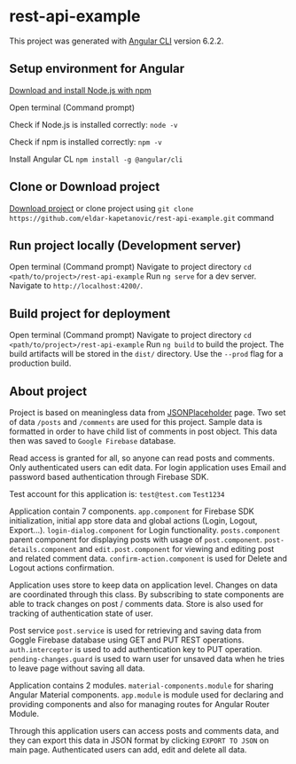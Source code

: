 # rest-api-example

This project was generated with [Angular CLI](https://github.com/angular/angular-cli) version 6.2.2.

## Setup environment for Angular

[Download and install Node.js with npm](https://nodejs.org/en/)

Open terminal (Command prompt)

Check if Node.js is installed correctly:
`node -v`

Check if npm is installed correctly:
`npm -v`

Install Angular CL
`npm install -g @angular/cli`

## Clone or Download project

[Download project](https://github.com/eldar-kapetanovic/rest-api-example/archive/master.zip) 
or clone project using `git clone https://github.com/eldar-kapetanovic/rest-api-example.git` command

## Run project locally (Development server)

Open terminal (Command prompt)
Navigate to project directory `cd <path/to/project>/rest-api-example`
Run `ng serve` for a dev server. Navigate to `http://localhost:4200/`.

## Build project for deployment

Open terminal (Command prompt)
Navigate to project directory `cd <path/to/project>/rest-api-example`
Run `ng build` to build the project. The build artifacts will be stored in the `dist/` directory. Use the `--prod` flag for a production build.

## About project
Project is based on meaningless data from [JSONPlaceholder](https://jsonplaceholder.typicode.com/) page. Two set of data `/posts` and `/comments` 
are used for this project. Sample data is formatted in order to have child list of comments in post object. This data then was saved to `Google
Firebase` database. 

Read access is granted for all, so anyone can read posts and comments. Only authenticated users can edit data. For login application uses 
Email and password based authentication through Firebase SDK. 

Test account for this application is:
`test@test.com`
`Test1234`

Application contain 7 components. `app.component` for Firebase SDK initialization, initial app store data and global actions (Login, Logout, 
Export...). `login-dialog.component` for Login functionality. `posts.component` parent component for displaying posts with usage of 
`post.component`. `post-details.component` and `edit.post.component` for viewing and editing post and related comment data. 
`confirm-action.component` is used for Delete and Logout actions confirmation.

Application uses store to keep data on application level. Changes on data are coordinated through this class. By subscribing to state components
are able to track changes on post / comments data. Store is also used for tracking of authentication state of user.

Post service `post.service` is used for retrieving and saving data from Goggle Firebase database using GET and PUT REST operations. 
`auth.interceptor` is used to add authentication key to PUT operation. `pending-changes.guard` is used to warn user for unsaved data when he 
tries to leave page without saving all data.

Application contains 2 modules. `material-components.module` for sharing Angular Material components. `app.module` is module used for declaring
and providing components and also for managing routes for Angular Router Module.

Through this application users can access posts and comments data, and they can export this data in JSON format by clicking `EXPORT TO JSON` on 
main page. Authenticated users can add, edit and delete all data.
